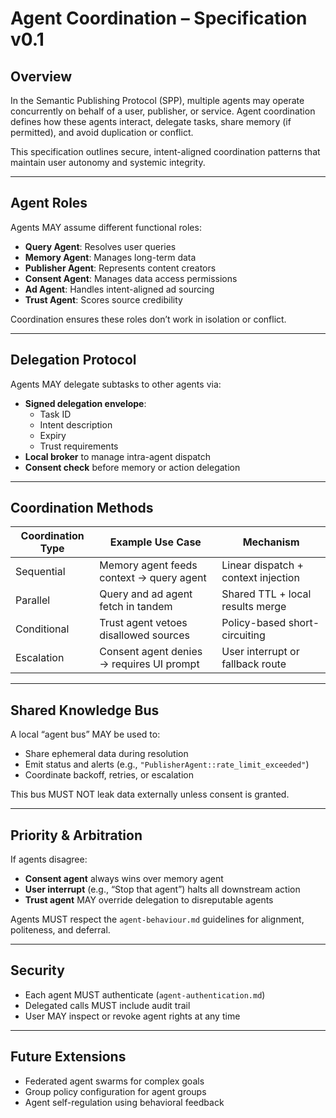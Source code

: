 # Agent Coordination – Specification v0.1

## Overview

In the Semantic Publishing Protocol (SPP), multiple agents may operate concurrently on behalf of a user, publisher, or service. Agent coordination defines how these agents interact, delegate tasks, share memory (if permitted), and avoid duplication or conflict.

This specification outlines secure, intent-aligned coordination patterns that maintain user autonomy and systemic integrity.

---

## Agent Roles

Agents MAY assume different functional roles:

- **Query Agent**: Resolves user queries
- **Memory Agent**: Manages long-term data
- **Publisher Agent**: Represents content creators
- **Consent Agent**: Manages data access permissions
- **Ad Agent**: Handles intent-aligned ad sourcing
- **Trust Agent**: Scores source credibility

Coordination ensures these roles don’t work in isolation or conflict.

---

## Delegation Protocol

Agents MAY delegate subtasks to other agents via:

- **Signed delegation envelope**:
  - Task ID
  - Intent description
  - Expiry
  - Trust requirements
- **Local broker** to manage intra-agent dispatch
- **Consent check** before memory or action delegation

---

## Coordination Methods

| Coordination Type | Example Use Case                             | Mechanism                            |
|-------------------|-----------------------------------------------|--------------------------------------|
| Sequential         | Memory agent feeds context → query agent     | Linear dispatch + context injection |
| Parallel           | Query and ad agent fetch in tandem           | Shared TTL + local results merge    |
| Conditional        | Trust agent vetoes disallowed sources        | Policy-based short-circuiting       |
| Escalation         | Consent agent denies → requires UI prompt    | User interrupt or fallback route    |

---

## Shared Knowledge Bus

A local “agent bus” MAY be used to:
- Share ephemeral data during resolution
- Emit status and alerts (e.g., `"PublisherAgent::rate_limit_exceeded"`)
- Coordinate backoff, retries, or escalation

This bus MUST NOT leak data externally unless consent is granted.

---

## Priority & Arbitration

If agents disagree:
- **Consent agent** always wins over memory agent
- **User interrupt** (e.g., “Stop that agent”) halts all downstream action
- **Trust agent** MAY override delegation to disreputable agents

Agents MUST respect the `agent-behaviour.md` guidelines for alignment, politeness, and deferral.

---

## Security

- Each agent MUST authenticate (`agent-authentication.md`)
- Delegated calls MUST include audit trail
- User MAY inspect or revoke agent rights at any time

---

## Future Extensions

- Federated agent swarms for complex goals
- Group policy configuration for agent groups
- Agent self-regulation using behavioral feedback